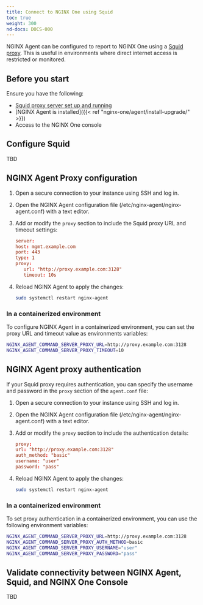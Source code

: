 ```yaml
---
title: Connect to NGINX One using Squid
toc: true
weight: 300
nd-docs: DOCS-000
---
```


NGINX Agent can be configured to report to NGINX One using a [Squid proxy](https://www.squid-cache.org/). This is useful in environments where direct internet access is restricted or monitored.

## Before you start

Ensure you have the following:

- [Squid proxy server set up and running](https://wiki.squid-cache.org/SquidFaq/InstallingSquid)
- [NGINX Agent is installed]({{< ref "nginx-one/agent/install-upgrade/" >}})
- Access to the NGINX One console

## Configure Squid

TBD

## NGINX Agent Proxy configuration

1. Open a secure connection to your instance using SSH and log in.
1. Open the NGINX Agent configuration file (/etc/nginx-agent/nginx-agent.conf) with a text editor.
1. Add or modify the `proxy` section to include the Squid proxy URL and timeout settings:

   ```conf
   server:
   host: mgmt.example.com
   port: 443
   type: 1
   proxy:
      url: "http://proxy.example.com:3128"
      timeout: 10s
   ```

1. Reload NGINX Agent to apply the changes:

    ```sh
    sudo systemctl restart nginx-agent
    ```

### In a containerized environment

To configure NGINX Agent in a containerized environment, you can set the proxy
URL and timeout value as environments variables:

```bash
NGINX_AGENT_COMMAND_SERVER_PROXY_URL=http://proxy.example.com:3128
NGINX_AGENT_COMMAND_SERVER_PROXY_TIMEOUT=10
```

## NGINX Agent proxy authentication

If your Squid proxy requires authentication, you can specify the username and password in the `proxy` section of the `agent.conf` file:

1. Open a secure connection to your instance using SSH and log in.
1. Open the NGINX Agent configuration file (/etc/nginx-agent/nginx-agent.conf) with a text editor.
1. Add or modify the `proxy` section to include the authentication details:

   ```conf
   proxy:
   url: "http://proxy.example.com:3128"
   auth_method: "basic"
   username: "user"
   password: "pass"
   ```

1. Reload NGINX Agent to apply the changes:

    ```sh
    sudo systemctl restart nginx-agent
    ```

### In a containerized environment

To set proxy authentication in a containerized environment, you can use the following environment variables:

```bash
NGINX_AGENT_COMMAND_SERVER_PROXY_URL=http://proxy.example.com:3128
NGINX_AGENT_COMMAND_SERVER_PROXY_AUTH_METHOD=basic
NGINX_AGENT_COMMAND_SERVER_PROXY_USERNAME="user"
NGINX_AGENT_COMMAND_SERVER_PROXY_PASSWORD="pass"
```

## Validate connectivity between NGINX Agent, Squid, and NGINX One Console

TBD